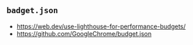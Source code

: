 ## `badget.json`

- https://web.dev/use-lighthouse-for-performance-budgets/
- https://github.com/GoogleChrome/budget.json
